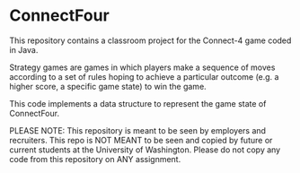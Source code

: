 # ConnectFour
This repository contains a classroom project for the Connect-4 game coded in Java. 

Strategy games are games in which players make a sequence of moves according to a set of rules hoping to achieve a particular outcome (e.g. a higher score, a specific game state) to win the game.

This code implements a data structure to represent the game state of ConnectFour. 

PLEASE NOTE: This repository is meant to be seen by employers and recruiters. This repo is NOT MEANT to be seen and copied by future or current students at the University of Washington. Please do not copy any code from this repository on ANY assignment.
